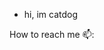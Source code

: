 - hi, im catdog


How to reach me 📫: 

<!---
poppinfresch/poppinfresch is a ✨ special ✨ repository because its `README.md` (this file) appears on your GitHub profile.
You can click the Preview link to take a look at your changes.
--->
